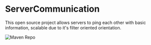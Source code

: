 # ServerCommunication
This open source project allows servers to ping each other with basic information, scalable due to it's filter oriented orientation.

![Maven Repo](http://tools.inventivetalent.org/resource-util/description/maven/?repoId=ServerCommunication.maven.snapshots&repoUrl=https%3A%2F%2Fraw.github.com%2FExorath%2FServerCommunication%2Fmvn-repo%2F&groupId=com.exorath&artifactId=ServerCommunication&version=1.0-SNAPSHOT&image)
